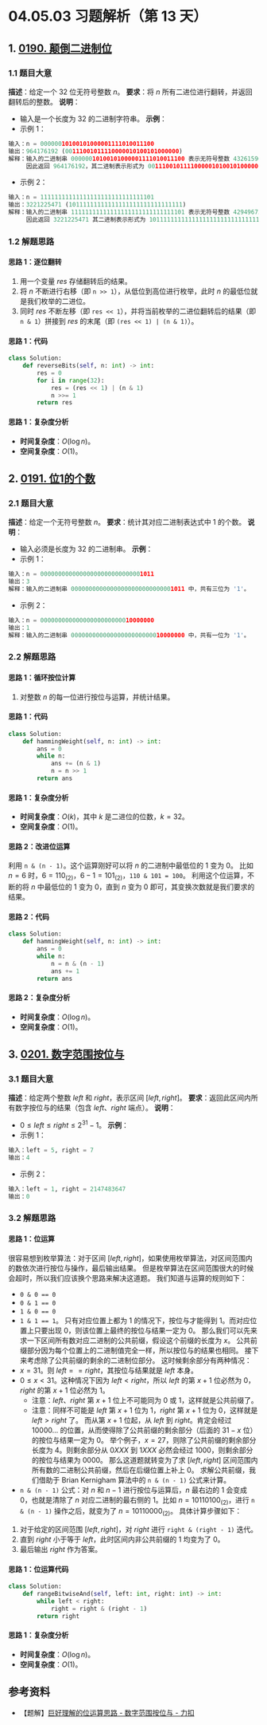 # 04.05.03 习题解析（第 13 天）
## 1. [0190. 颠倒二进制位](https://leetcode.cn/problems/reverse-bits/)
### 1.1 题目大意
**描述**：给定一个 $32$ 位无符号整数 $n$。
**要求**：将 $n$ 所有二进位进行翻转，并返回翻转后的整数。
**说明**：
- 输入是一个长度为 $32$ 的二进制字符串。
**示例**：
- 示例 1：
```python
输入：n = 00000010100101000001111010011100
输出：964176192 (00111001011110000010100101000000)
解释：输入的二进制串 00000010100101000001111010011100 表示无符号整数 43261596，
     因此返回 964176192，其二进制表示形式为 00111001011110000010100101000000。
```
- 示例 2：
```python
输入：n = 11111111111111111111111111111101
输出：3221225471 (10111111111111111111111111111111)
解释：输入的二进制串 11111111111111111111111111111101 表示无符号整数 4294967293，
     因此返回 3221225471 其二进制表示形式为 10111111111111111111111111111111。
```
### 1.2 解题思路
#### 思路 1：逐位翻转
1. 用一个变量 $res$ 存储翻转后的结果。
2. 将 $n$ 不断进行右移（即 `n >> 1`），从低位到高位进行枚举，此时 $n$ 的最低位就是我们枚举的二进位。
3. 同时 $res$ 不断左移（即 `res << 1`），并将当前枚举的二进位翻转后的结果（即 `n & 1`）拼接到 $res$ 的末尾（即 `(res << 1) | (n & 1)`）。
#### 思路 1：代码
```python
class Solution:
    def reverseBits(self, n: int) -> int:
        res = 0
        for i in range(32):
            res = (res << 1) | (n & 1)
            n >>= 1
        return res
```
#### 思路 1：复杂度分析
- **时间复杂度**：$O(\log n)$。
- **空间复杂度**：$O(1)$。
## 2. [0191. 位1的个数](https://leetcode.cn/problems/number-of-1-bits/)
### 2.1 题目大意
**描述**：给定一个无符号整数 $n$。
**要求**：统计其对应二进制表达式中 $1$ 的个数。
**说明**：
- 输入必须是长度为 $32$ 的二进制串。
**示例**：
- 示例 1：
```python
输入：n = 00000000000000000000000000001011
输出：3
解释：输入的二进制串 00000000000000000000000000001011 中，共有三位为 '1'。
```
- 示例 2：
```python
输入：n = 00000000000000000000000010000000
输出：1
解释：输入的二进制串 00000000000000000000000010000000 中，共有一位为 '1'。
```
### 2.2 解题思路
#### 思路 1：循环按位计算
1. 对整数 $n$ 的每一位进行按位与运算，并统计结果。
#### 思路 1：代码
```python
class Solution:
    def hammingWeight(self, n: int) -> int:
        ans = 0
        while n:
            ans += (n & 1)
            n = n >> 1
        return ans
```
#### 思路 1：复杂度分析
- **时间复杂度**：$O(k)$，其中 $k$ 是二进位的位数，$k = 32$。
- **空间复杂度**：$O(1)$。
#### 思路 2：改进位运算
利用 `n & (n - 1)`。这个运算刚好可以将 $n$ 的二进制中最低位的 $1$ 变为 $0$。 
比如 $n = 6$ 时，$6 = 110_{(2)}$，$6 - 1 = 101_{(2)}$，`110 & 101 = 100`。
利用这个位运算，不断的将 $n$ 中最低位的 $1$ 变为 $0$，直到 $n$ 变为 $0$ 即可，其变换次数就是我们要求的结果。
#### 思路 2：代码
```python
class Solution:
    def hammingWeight(self, n: int) -> int:
        ans = 0
        while n:
            n = n & (n - 1)
            ans += 1
        return ans
```
#### 思路 2：复杂度分析
- **时间复杂度**：$O(\log n)$。
- **空间复杂度**：$O(1)$。
## 3. [0201. 数字范围按位与](https://leetcode.cn/problems/bitwise-and-of-numbers-range/)
### 3.1 题目大意
**描述**：给定两个整数 $left$ 和 $right$，表示区间 $[left, right]$。
**要求**：返回此区间内所有数字按位与的结果（包含 $left$、$right$ 端点）。
**说明**：
- $0 \le left \le right \le 2^{31} - 1$。
**示例**：
- 示例 1：
```python
输入：left = 5, right = 7
输出：4
```
- 示例 2：
```python
输入：left = 1, right = 2147483647
输出：0
```
### 3.2 解题思路    
#### 思路 1：位运算
很容易想到枚举算法：对于区间 $[left, right]$，如果使用枚举算法，对区间范围内的数依次进行按位与操作，最后输出结果。
但是枚举算法在区间范围很大的时候会超时，所以我们应该换个思路来解决这道题。
我们知道与运算的规则如下：
- `0 & 0 == 0`
- `0 & 1 == 0`
- `1 & 0 == 0`
- `1 & 1 == 1`。
只有对应位置上都为 $1$ 的情况下，按位与才能得到 $1$。而对应位置上只要出现 $0$，则该位置上最终的按位与结果一定为 $0$。
那么我们可以先来求一下区间所有数对应二进制的公共前缀，假设这个前缀的长度为 $x$。
公共前缀部分因为每个位置上的二进制值完全一样，所以按位与的结果也相同。
接下来考虑除了公共前缀的剩余的二进制位部分。
这时候剩余部分有两种情况：
- $x = 31$。则 $left == right$，其按位与结果就是 $left$ 本身。
- $0 \le x < 31$。这种情况下因为 $left < right$，所以 $left$ 的第 $x + 1$ 位必然为 $0$，$right$ 的第 $x + 1$ 位必然为 $1$。
  - 注意：$left$、$right$ 第 $x + 1$ 位上不可能同为 $0$ 或 $1$，这样就是公共前缀了。
  - 注意：同样不可能是 $left$ 第 $x + 1$ 位为 $1$，$right$ 第 $x + 1$ 位为 $0$，这样就是 $left > right$ 了。
而从第 $x + 1$ 位起，从 $left$ 到 $right$。肯定会经过 $10000...$ 的位置，从而使得除了公共前缀的剩余部分（后面的 $31 - x$ 位）的按位与结果一定为 $0$。
举个例子，$x = 27$，则除了公共前缀的剩余部分长度为 $4$。则剩余部分从 $0XXX$ 到 $1XXX$ 必然会经过 $1000$，则剩余部分的按位与结果为 $0000$。
那么这道题就转变为了求 $[left, right]$ 区间范围内所有数的二进制公共前缀，然后在后缀位置上补上 $0$。
求解公共前缀，我们借助于 Brian Kernigham 算法中的 `n & (n - 1)` 公式来计算。
- `n & (n - 1)` 公式：对 $n$ 和 $n - 1$ 进行按位与运算后，$n$ 最右边的 $1$ 会变成 $0$，也就是清除了 $n$ 对应二进制的最右侧的 $1$。比如 $n = 10110100_{(2)}$，进行 `n & (n - 1)` 操作之后，就变为了 $n = 10110000_{(2)}$。
具体计算步骤如下：
1. 对于给定的区间范围 $[left, right]$，对 $right$ 进行 `right & (right - 1)` 迭代。
2. 直到 $right$ 小于等于 $left$，此时区间内非公共前缀的 $1$ 均变为了 $0$。
3. 最后输出 $right$ 作为答案。
#### 思路 1：位运算代码
```python
class Solution:
    def rangeBitwiseAnd(self, left: int, right: int) -> int:
        while left < right:
            right = right & (right - 1)
        return right
```
#### 思路 1：复杂度分析
- **时间复杂度**：$O(\log n)$。
- **空间复杂度**：$O(1)$。
## 参考资料
- 【题解】[巨好理解的位运算思路 - 数字范围按位与 - 力扣](https://leetcode.cn/problems/bitwise-and-of-numbers-range/solution/ju-hao-li-jie-de-wei-yun-suan-si-lu-by-time-limit/)
